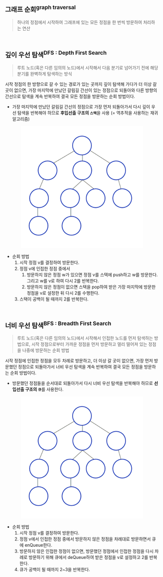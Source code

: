 ## 그래프 순회<sup>graph traversal</sup>

> 하나의 정점에서 시작하여 그래프에 있는 모든 정점을 한 번씩 방문하여 처리하는 연산

<br>

## 깊이 우선 탐색<sup>DFS : Depth First Search</sup>
> 루트 노드(혹은 다른 임의의 노드)에서 시작해서 다음 분기로 넘어가기 전에 해당 분기를 완벽하게 탐색하는 방식

시작 정점의 한 방향으로 갈 수 있는 경로가 있는 곳까지 깊이 탐색해 가다가 더 이상 갈 곳이 없으면, 가장 마지막에 만났던 갈림길 간선이 있는 정점으로 되돌아와 다른 방향의 간선으로 탐색을 계속 반복하여 결국 모든 정점을 방문하는 순회 방법이다.

- 가장 마지막에 만났던 갈림길 간선의 정점으로 가장 먼저 되돌아가서 다시 깊이 우선 탐색을 반복해야 하므로 <b>후입선출 구조의 `스택`</b>을 사용 (= 역추적을 사용하는 재귀 알고리즘)

<p align="center">
<img src="./img/dfs.gif" width = 400px>
</p>

- 순회 방법
   1. 시작 정점 v를 결정하여 방문한다.
   2. 정점 v에 인접한 정점 중에서
      1. 방문하지 않은 정점 w가 있으면 정점 v를 스택에 push하고 w를 방문한다. 그리고 w를 v로 하여 다시 2를 반복한다.
      2. 방문하지 않은 정점이 없으면 스택을 pop하여 받은 가장 마지막에 방문한 정점을 v로 설정한 뒤 다시 2를 수행한다.
   3. 스택이 공백이 될 때까지 2를 반복한다.



<br>

## 너비 우선 탐색<sup>BFS : Breadth First Search</sup>

> 루트 노드(혹은 다른 임의의 노드)에서 시작해서 인접한 노드를 먼저 탐색하는 방법으로,
시작 정점으로부터 가까운 정점을 먼저 방문하고 멀리 떨어져 있는 정점을 나중에 방문하는 순회 방법


시작 정점에 인접한 정점을 모두 차례로 방문하고, 더 이상 갈 곳이 없으면, 가장 먼저 방문했던 정점으로 되돌아가서 너비 우선 탐색을 계속 반복하여 결국 모든 정점을 방문하는 순회 방법이다.

- 방문했던 정점들을 순서대로 되돌아가서 다시 너비 우선 탐색을 반복해야 하므로 <b>선입선출 구조의 `큐`</b>를 사용한다.
<p align="center">
<img src="./img/bfs.gif" width = 400px>
</p>


- 순회 방법
  1. 시작 정점 v를 결정하여 방문한다.
  2. 정점 v에서 인접한 정점 중에서 방문하지 않은 정점을 차례대로 방문하면서 큐에 enQueue한다.
  3. 방문하지 않은 인접한 정점이 없으면, 방문했던 정점에서 인접한 정점을 다시 차례로 방문하기 위해 큐에서 deQueue하여 받은 정점을 v로 설정하고 2를 반복한다.
  4. 큐가 공백이 될 때까지 2~3을 반복한다.
